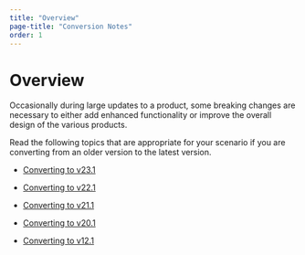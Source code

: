 ```yaml
---
title: "Overview"
page-title: "Conversion Notes"
order: 1
---
```

# Overview

Occasionally during large updates to a product, some breaking changes are necessary to either add enhanced functionality or improve the overall design of the various products.

Read the following topics that are appropriate for your scenario if you are converting from an older version to the latest version.

- [Converting to v23.1](converting-to-v23-1.md)

- [Converting to v22.1](converting-to-v22-1.md)

- [Converting to v21.1](converting-to-v21-1.md)

- [Converting to v20.1](converting-to-v20-1.md)

- [Converting to v12.1](converting-to-v12-1.md)
